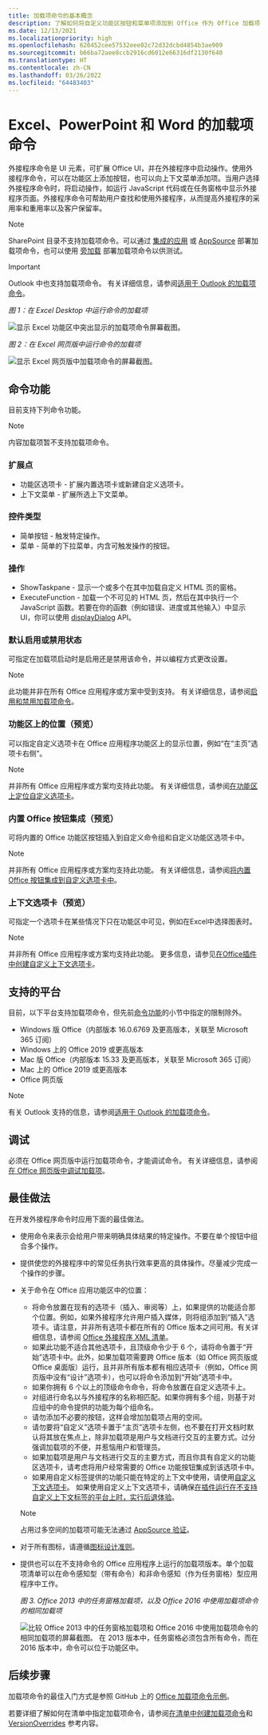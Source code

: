 ```yaml
---
title: 加载项命令的基本概念
description: 了解如何将自定义功能区按钮和菜单项添加到 Office 作为 Office 加载项的一部分。
ms.date: 12/13/2021
ms.localizationpriority: high
ms.openlocfilehash: 620452cee57532eee02c72d32dcbd4854b3ae909
ms.sourcegitcommit: b66ba72aee8ccb2916cd6012e66316df2130f640
ms.translationtype: HT
ms.contentlocale: zh-CN
ms.lasthandoff: 03/26/2022
ms.locfileid: "64483403"
---
```

# <a name="add-in-commands-for-excel-powerpoint-and-word"></a>Excel、PowerPoint 和 Word 的加载项命令

外接程序命令是 UI 元素，可扩展 Office UI，并在外接程序中启动操作。使用外接程序命令，可以在功能区上添加按钮，也可以向上下文菜单添加项。当用户选择外接程序命令时，将启动操作，如运行 JavaScript 代码或在任务窗格中显示外接程序页面。外接程序命令可帮助用户查找和使用外接程序，从而提高外接程序的采用率和重用率以及客户保留率。

> [!NOTE]
> SharePoint 目录不支持加载项命令。可以通过 [集成的应用](/microsoft-365/admin/manage/test-and-deploy-microsoft-365-apps) 或 [AppSource](/office/dev/store/submit-to-appsource-via-partner-center) 部署加载项命令，也可以使用 [旁加载](../testing/create-a-network-shared-folder-catalog-for-task-pane-and-content-add-ins.md) 部署加载项命令以供测试。

> [!IMPORTANT]
> Outlook 中也支持加载项命令。 有关详细信息，请参阅[适用于 Outlook 的加载项命令](../outlook/add-in-commands-for-outlook.md)。

*图 1：在 Excel Desktop 中运行命令的加载项*

![显示 Excel 功能区中突出显示的加载项命令屏幕截图。](../images/add-in-commands-1.png)

*图 2：在 Excel 网页版中运行命令的加载项*

![显示 Excel 网页版中加载项命令的屏幕截图。](../images/add-in-commands-2.png)

## <a name="command-capabilities"></a>命令功能

目前支持下列命令功能。

> [!NOTE]
> 内容加载项暂不支持加载项命令。

### <a name="extension-points"></a>扩展点

- 功能区选项卡 - 扩展内置选项卡或新建自定义选项卡。
- 上下文菜单 - 扩展所选上下文菜单。

### <a name="control-types"></a>控件类型

- 简单按钮 - 触发特定操作。
- 菜单 - 简单的下拉菜单，内含可触发操作的按钮。

### <a name="actions"></a>操作

- ShowTaskpane - 显示一个或多个在其中加载自定义 HTML 页的窗格。
- ExecuteFunction - 加载一个不可见的 HTML 页，然后在其中执行一个 JavaScript 函数。若要在你的函数（例如错误、进度或其他输入）中显示 UI，你可以使用 [displayDialog](/javascript/api/office/office.ui) API。  

### <a name="default-enabled-or-disabled-status"></a>默认启用或禁用状态

可指定在加载项启动时是启用还是禁用该命令，并以编程方式更改设置。

> [!NOTE]
> 此功能并非在所有 Office 应用程序或方案中受到支持。 有关详细信息，请参阅[启用和禁用加载项命令](disable-add-in-commands.md)。

### <a name="position-on-the-ribbon-preview"></a>功能区上的位置（预览）

可以指定自定义选项卡在 Office 应用程序功能区上的显示位置，例如“在“主页”选项卡右侧”。

> [!NOTE]
> 并非所有 Office 应用程序或方案均支持此功能。 有关详细信息，请参阅[在功能区上定位自定义选项卡](custom-tab-placement.md)。

### <a name="integration-of-built-in-office-buttons-preview"></a>内置 Office 按钮集成（预览）

可将内置的 Office 功能区按钮插入到自定义命令组和自定义功能区选项卡中。

> [!NOTE]
> 并非所有 Office 应用程序或方案均支持此功能。 有关详细信息，请参阅[将内置 Office 按钮集成到自定义选项卡中](built-in-button-integration.md)。

### <a name="contextual-tabs-preview"></a>上下文选项卡（预览）

可指定一个选项卡在某些情况下只在功能区中可见，例如在Excel中选择图表时。

> [!NOTE]
> 并非所有 Office 应用程序或方案均支持此功能。 更多信息，请参见[在Office插件中创建自定义上下文选项卡](contextual-tabs.md)。

## <a name="supported-platforms"></a>支持的平台

目前，以下平台支持加载项命令，但先前[命令功能](#command-capabilities)的小节中指定的限制除外。

- Windows 版 Office（内部版本 16.0.6769 及更高版本，关联至 Microsoft 365 订阅）
- Windows 上的 Office 2019 或更高版本
- Mac 版 Office（内部版本 15.33 及更高版本，关联至 Microsoft 365 订阅）
- Mac 上的 Office 2019 或更高版本
- Office 网页版

> [!NOTE]
> 有关 Outlook 支持的信息，请参阅[适用于 Outlook 的加载项命令](../outlook/add-in-commands-for-outlook.md)。

## <a name="debug"></a>调试

必须在 Office 网页版中运行加载项命令，才能调试命令。 有关详细信息，请参阅[在 Office 网页版中调试加载项](../testing/debug-add-ins-in-office-online.md)。

## <a name="best-practices"></a>最佳做法

在开发外接程序命令时应用下面的最佳做法。

- 使用命令来表示会给用户带来明确具体结果的特定操作。不要在单个按钮中组合多个操作。
- 提供使您的外接程序中的常见任务执行效率更高的具体操作。尽量减少完成一个操作的步骤。
- 关于命令在 Office 应用功能区中的位置：
  - 将命令放置在现有的选项卡（插入、审阅等）上，如果提供的功能适合那个位置。例如，如果外接程序允许用户插入媒体，则将组添加到“插入”选项卡。请注意，并非所有选项卡都在所有的 Office 版本之间可用。有关详细信息，请参阅 [Office 外接程序 XML 清单](../develop/add-in-manifests.md)。
  - 如果此功能不适合其他选项卡，且顶级命令少于 6 个，请将命令置于“开始”选项卡中。此外，如果加载项需要跨 Office 版本（如 Office 网页版或 Office 桌面版）运行，且并非所有版本都有相应选项卡（例如，Office 网页版中没有“设计”选项卡），也可以将命令添加到“开始”选项卡中。  
  - 如果你拥有 6 个以上的顶级命令命令，将命令放置在自定义选项卡上。
  - 对组进行命名以与外接程序的名称相匹配。如果你拥有多个组，则基于对应组中的命令提供的功能为每个组命名。
  - 请勿添加不必要的按钮，这样会增加加载项占用的空间。
  - 请勿要将“自定义”选项卡置于“主页”选项卡左侧，也不要在打开文档时默认将其放在焦点上，除非加载项是用户与文档进行交互的主要方式。过分强调加载项的不便，并惹恼用户和管理员。
  - 如果加载项是用户与文档进行交互的主要方式，而且你具有自定义的功能区选项卡，请考虑将用户经常需要的 Office 功能按钮集成到该选项卡中。
  - 如果用自定义标签提供的功能只能在特定的上下文中使用，请使用[自定义下文选项卡](contextual-tabs.md)。 如果使用自定义上下文选项卡，请确保[在插件运行在不支持自定义上下文标签的平台上时，实行后退体验](contextual-tabs.md#implement-an-alternate-ui-experience-when-custom-contextual-tabs-are-not-supported)。

  > [!NOTE]
  > 占用过多空间的加载项可能无法通过 [AppSource 验证](/legal/marketplace/certification-policies)。

- 对于所有图标，请遵循[图标设计准则](add-in-icons.md)。
- 提供也可以在不支持命令的 Office 应用程序上运行的加载项版本。单个加载项清单可以在命令感知型（带有命令）和非命令感知（作为任务窗格）型应用程序中工作。

   *图 3. Office 2013 中的任务窗格加载项，以及 Office 2016 中使用加载项命令的相同加载项*

   ![比较 Office 2013 中的任务窗格加载项和 Office 2016 中使用加载项命令的相同加载项的屏幕截图。 在 2013 版本中，任务窗格必须包含所有命令，而在 2016 版本中，命令可以位于功能区中。](../images/office-task-pane-add-ins.png)

## <a name="next-steps"></a>后续步骤

加载项命令的最佳入门方式是参照 GitHub 上的 [Office 加载项命令示例](https://github.com/OfficeDev/Office-Add-in-Commands-Samples/)。

若要详细了解如何在清单中指定加载项命令，请参阅[在清单中创建加载项命令](../develop/create-addin-commands.md)和 [VersionOverrides](/javascript/api/manifest/versionoverrides) 参考内容。

